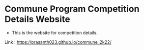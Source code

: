 # Commune Program Competition Details Website

- This is the website for competition details.

Link : https://prasanth023.github.io/commune_2k22/
